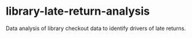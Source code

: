 # library-late-return-analysis
Data analysis of library checkout data to identify drivers of late returns.
